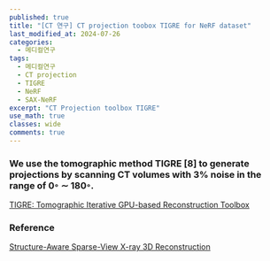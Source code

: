 ```yaml
---
published: true
title: "[CT 연구] CT projection toobox TIGRE for NeRF dataset"
last_modified_at: 2024-07-26
categories:
  - 메디컬연구
tags:
  - 메디컬연구
  - CT projection
  - TIGRE
  - NeRF
  - SAX-NeRF
excerpt: "CT Projection toolbox TIGRE"
use_math: true
classes: wide
comments: true
---
```


### We use the tomographic method TIGRE [8] to generate projections by scanning CT volumes with 3% noise in the range of 0◦ ∼ 180◦.

[TIGRE: Tomographic Iterative GPU-based Reconstruction Toolbox](https://github.com/CERN/TIGRE)


### Reference
[Structure-Aware Sparse-View X-ray 3D Reconstruction](https://github.com/caiyuanhao1998/SAX-NeRF)



